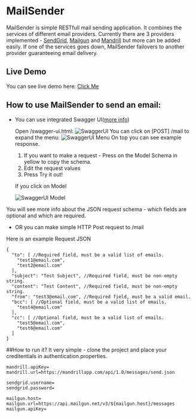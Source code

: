 # MailSender
MailSender is simple RESTfull mail sending application. It combines the services of different email providers. 
Currently there are 3 providers implemented - [SendGrid](https://sendgrid.com/user/signup), [Mailgun](http://www.mailgun.com) and [Mandrill](https://mandrillapp.com) but more can be added easily. If one of the services goes down, MailSender failovers to another provider guaranteeing email delivery.

## Live Demo
You can see live demo here: [Click Me](http://martoup-mailsender.herokuapp.com/swagger-ui.html)
## How to use MailSender to send an email:
* You can use integrated Swagger UI([more info](http://swagger.io/))

  Open /swagger-ui.html:
  ![SwaggerUI](https://cloud.githubusercontent.com/assets/1436511/10029996/fa1843de-617d-11e5-9597-b67d5d02a283.PNG)
  You can click on [POST] /mail to expand the menu:
  ![SwaggerUI Menu](https://cloud.githubusercontent.com/assets/1436511/10031002/57e5db52-6183-11e5-8594-fb400af6b2c3.PNG)
  On top you can see example response.
  1. If you want to make a request - Press on the Model Schema in yellow to copy the schema.
  2. Edit the request values
  3. Press Try it out!
  
  If you click on Model

  ![SwaggerUI Model](https://cloud.githubusercontent.com/assets/1436511/10031001/56faaeac-6183-11e5-80dc-cc160a725efa.PNG)
  
You will see more info about the JSON request schema - which fields are optional and which are required.
  
* OR you can make simple HTTP Post request to /mail 

Here is an example Request JSON
```
{
  "to": [ //Required field, must be a valid list of emails.
    "test1@email.com",
    "test2@email.com"
  ],
  "subject": "Test Subject", //Required field, must be non-empty string.
  "content": "Test Content", //Required field, must be non-empty string.
  "from": "test3@email.com", //Required field, must be a valid email.
  "bcc": [ //Optional field, must be a valid list of emails.
    "test4@email.com"
  ],
  "cc": [ //Optional field, must be a valid list of emails.
    "test5@email.com",
    "test6@email.com"
  ]
}
```
##How to run it?
It very simple - clone the project and place your creditentials in authentication.properties.
```
mandrill.apiKey=
mandrill.url=https://mandrillapp.com/api/1.0/messages/send.json

sendgrid.username=
sendgrid.password=

mailgun.host=
mailgun.url=https://api.mailgun.net/v3/${mailgun.host}/messages
mailgun.apiKey=
```
